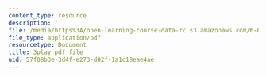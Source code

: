 ```yaml
---
content_type: resource
description: ''
file: /media/https%3A/open-learning-course-data-rc.s3.amazonaws.com/6-00sc-introduction-to-computer-science-and-programming-spring-2011/57f08b3e3d4fe273d02f1a1c18eae4ae_BRjwkgQct28.pdf
file_type: application/pdf
resourcetype: Document
title: 3play pdf file
uid: 57f08b3e-3d4f-e273-d02f-1a1c18eae4ae
---
```

